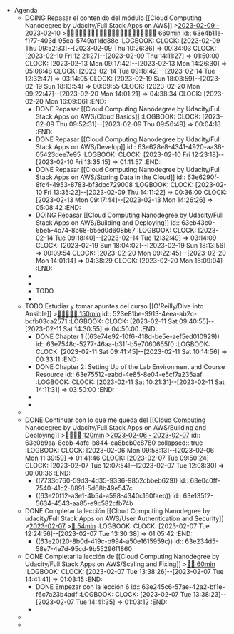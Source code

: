 - Agenda
	- DOING Repasar el contenido del módulo [[Cloud Computing Nanodegree by Udacity/Full Stack Apps on AWS]] >[2023-02-09 - 2023-02-10](#agenda://?start=1675897200000&end=1675983600000) >[🍅🍅🍅🍅🍅🍅🍅🍅🍅🍅🍅🍅🍅🍅🍅🍅🍅🍅🍅🍅🍅🍅 660min](#agenda-pomo://?t=f-1675932790765-1800%2Cf-1676028184926-1800%2Cf-1676032526012-1800%2Cf-1676034503266-1800%2Cf-1676276256052-1800%2Cf-1676278380690-1800%2Cf-1676280806247-1800%2Cf-1676286053985-1800%2Cf-1676362766672-1800%2Cf-1676364777111-1800%2Cf-1676367336809-1800%2Cf-1676371030563-1800%2Cf-1676372978868-1800%2Cf-1676882492535-1800%2Cf-1676884805812-1800%2Cf-1676887228581-1800%2Cf-1676889739734-1800%2Cf-1676893368767-1800%2Cf-1676895191625-1800%2Cf-1676905756365-1800%2Cf-1676908128751-1800%2Cf-1676911472427-1800)
	  id:: 63e4b11e-f177-403d-95ca-5749af1dd88e
	  :LOGBOOK:
	  CLOCK: [2023-02-09 Thu 09:52:33]--[2023-02-09 Thu 10:26:36] =>  00:34:03
	  CLOCK: [2023-02-10 Fri 12:21:27]--[2023-02-09 Thu 14:11:27] =>  01:50:00
	  CLOCK: [2023-02-13 Mon 09:17:42]--[2023-02-13 Mon 14:26:30] =>  05:08:48
	  CLOCK: [2023-02-14 Tue 09:18:42]--[2023-02-14 Tue 12:32:47] =>  03:14:05
	  CLOCK: [2023-02-19 Sun 18:03:59]--[2023-02-19 Sun 18:13:54] =>  00:09:55
	  CLOCK: [2023-02-20 Mon 09:22:47]--[2023-02-20 Mon 14:01:21] =>  04:38:34
	  CLOCK: [2023-02-20 Mon 16:09:06]
	  :END:
		- DONE Repasar [[Cloud Computing Nanodegree by Udacity/Full Stack Apps on AWS/Cloud Basics]]
		  :LOGBOOK:
		  CLOCK: [2023-02-09 Thu 09:52:31]--[2023-02-09 Thu 09:56:49] =>  00:04:18
		  :END:
		- DONE Repasar [[Cloud Computing Nanodegree by Udacity/Full Stack Apps on AWS/Develop]]
		  id:: 63e628e8-4341-4920-aa36-05423dee7e95
		  :LOGBOOK:
		  CLOCK: [2023-02-10 Fri 12:23:18]--[2023-02-10 Fri 13:35:15] =>  01:11:57
		  :END:
		- DONE Repasar [[Cloud Computing Nanodegree by Udacity/Full Stack Apps on AWS/Storing Data in the Cloud]]
		  id:: 63e6290f-8fc4-4953-8783-bf3dbc729008
		  :LOGBOOK:
		  CLOCK: [2023-02-10 Fri 13:35:22]--[2023-02-09 Thu 14:11:22] =>  00:36:00
		  CLOCK: [2023-02-13 Mon 09:17:44]--[2023-02-13 Mon 14:26:26] =>  05:08:42
		  :END:
		- DOING Repasar [[Cloud Computing Nanodegree by Udacity/Full Stack Apps on AWS/Building and Deploying]]
		  id:: 63eb43c0-6be5-4c74-8b68-b5ed0d608b67
		  :LOGBOOK:
		  CLOCK: [2023-02-14 Tue 09:18:40]--[2023-02-14 Tue 12:32:49] =>  03:14:09
		  CLOCK: [2023-02-19 Sun 18:04:02]--[2023-02-19 Sun 18:13:56] =>  00:09:54
		  CLOCK: [2023-02-20 Mon 09:22:45]--[2023-02-20 Mon 14:01:14] =>  04:38:29
		  CLOCK: [2023-02-20 Mon 16:09:04]
		  :END:
		-
		-
		- TODO
		-
	- TODO Estudiar y tomar apuntes del curso [[O'Reilly/Dive into Ansible]] >[🍅🍅🍅🍅🍅 150min](#agenda-pomo://?t=f-1676105766080-1800%2Cf-1676108533175-1800%2Cf-1676110960869-1800%2Cf-1676113722270-1800%2Cf-1676116457455-1800)
	  id:: 523e81be-9913-4eea-ab2c-bcfb03ca2571
	  :LOGBOOK:
	  CLOCK: [2023-02-11 Sat 09:40:55]--[2023-02-11 Sat 14:30:55] =>  04:50:00
	  :END:
		- DONE Chapter 1 ((63e74e92-10f6-418d-be5e-aef5ed010929))
		  id:: 63e7548c-5277-46aa-b31f-b5e7060665f0
		  :LOGBOOK:
		  CLOCK: [2023-02-11 Sat 09:41:45]--[2023-02-11 Sat 10:14:56] =>  00:33:11
		  :END:
		- DONE Chapter 2: Setting Up of the Lab Environment and Course Resource
		  id:: 63e75512-eabd-4e85-8e04-e5cf7a235aaf
		  :LOGBOOK:
		  CLOCK: [2023-02-11 Sat 10:21:31]--[2023-02-11 Sat 14:11:31] =>  03:50:00
		  :END:
		-
		-
	-
	- DONE Continuar con lo que me queda del [[Cloud Computing Nanodegree by Udacity/Full Stack Apps on AWS/Building and Deploying]] >[🍅🍅🍅🍅 120min](#agenda-pomo://?t=f-1675674428224-1800%2Cf-1675759841770-1800%2Cf-1675761898770-1800%2Cf-1675764996637-1800) >[2023-02-06 - 2023-02-07](#agenda://?start=1675686418000&end=1675774618000)
	  id:: 63e0b9aa-8cbb-4afc-b844-ca8bcb0c8780
	  collapsed:: true
	  :LOGBOOK:
	  CLOCK: [2023-02-06 Mon 09:58:13]--[2023-02-06 Mon 11:39:59] =>  01:41:46
	  CLOCK: [2023-02-07 Tue 09:50:24]
	  CLOCK: [2023-02-07 Tue 12:07:54]--[2023-02-07 Tue 12:08:30] =>  00:00:36
	  :END:
		- ((7733d760-59d3-4d35-9336-9852cbbeb629))
		  id:: 63e0c0ff-7540-41c2-8891-5d68b49e547c
		- ((63e20f12-a3e1-4b54-a598-4340c160faeb))
		  id:: 63e135f2-5634-4543-aa85-e9c582cfb74b
	- DONE Completar la lección [[Cloud Computing Nanodegree by udacity/Full Stack Apps on AWS/User Authentication and Security]] >[2023-02-07](#agenda://?start=1675768920000&end=1675769400000) >[🍅 54min](#agenda-pomo://?t=f-1675769309852-1800%2Cp-1675771627338-1394)
	  :LOGBOOK:
	  CLOCK: [2023-02-07 Tue 12:24:56]--[2023-02-07 Tue 13:30:38] =>  01:05:42
	  :END:
		- ((63e20f20-8b0d-419c-b994-a50e1615959c))
		  id:: 63e234d5-58e7-4e7d-95cd-9b55296f1860
	- DONE Completar la lección de [[Cloud Computing Nanodegree by Udacity/Full Stack Apps on AWS/Scaling and Fixing]] >[🍅🍅 60min](#agenda-pomo://?t=f-1675773515429-1800%2Cf-1675775806750-1800)
	  :LOGBOOK:
	  CLOCK: [2023-02-07 Tue 13:38:26]--[2023-02-07 Tue 14:41:41] =>  01:03:15
	  :END:
		- DONE Empezar con la lección 6
		  id:: 63e245c6-57ae-42a2-bf1e-f6c7a23b4adf
		  :LOGBOOK:
		  CLOCK: [2023-02-07 Tue 13:38:23]--[2023-02-07 Tue 14:41:35] =>  01:03:12
		  :END:
		-
	-
	-
